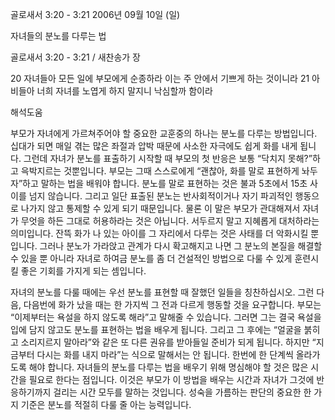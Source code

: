 골로새서 3:20 - 3:21 
2006년 09월 10일 (일)

자녀들의 분노를 다루는 법



골로새서 3:20 - 3:21 / 새찬송가  장


20 자녀들아 모든 일에 부모에게 순종하라 이는 주 안에서 기쁘게 하는 것이니라 
21 아비들아 너희 자녀를 노엽게 하지 말지니 낙심할까 함이라

해석도움





부모가 자녀에게 가르쳐주어야 할 중요한 교훈중의 하나는 분노를 다루는 방법입니다. 십대가 되면 매일 겪는 많은 좌절과 압박 때문에 사소한 자극에도 쉽게 화를 내게 됩니다. 그런데 자녀가 분노를 표출하기 시작할 때 부모의 첫 반응은 보통 “닥치지 못해?”하고 윽박지르는 것뿐입니다. 부모는 그때 스스로에게 “괜찮아, 화를 말로 표현하게 놔두자”하고 말하는 법을 배워야 합니다. 분노를 말로 표현하는 것은 불과 5초에서 15초 사이를 넘지 않습니다. 그리고 일단 표출된 분노는 반사회적이거나 자기 파괴적인 행동으로 나가지 않고 통제할 수 있게 되기 때문입니다. 물론 이 말은 부모가 관대해져서 자녀가 무엇을 하든 그대로 허용하라는 것은 아닙니다. 서두르지 말고 지혜롭게 대처하라는 의미입니다. 잔뜩 화가 나 있는 아이를 그 자리에서 다루는 것은 사태를 더 악화시킬 뿐입니다. 그러나 분노가 가라앉고 관계가 다시 확고해지고 나면 그 분노의 본질을 해결할 수 있을 뿐 아니라 자녀로 하여금 분노를 좀 더 건설적인 방법으로 다룰 수 있게  훈련시킬 좋은 기회를 가지게 되는 셈입니다. 

자녀의 분노를 다룰 때에는 우선 분노를 표현할 때 잘했던 일들을 칭찬하십시오. 그런 다음, 다음번에 화가 났을 때는 한 가지씩 그 전과 다르게 행동할 것을 요구합니다. 부모는 “이제부터는 욕설을 하지 않도록 해라”고 말해줄 수 있습니다. 그러면 그는 결국 욕설을 입에 담지 않고도 분노를 표현하는 법을 배우게 됩니다. 그리고 그 후에는 “얼굴을 붉히고 소리지르지 말아라”와 같은 또 다른 권유를 받아들일 준비가 되게 됩니다. 하지만 “지금부터 다시는 화를 내지 마라”는 식으로 말해서는 안 됩니다. 한번에 한 단계씩 올라가도록 해야 합니다. 자녀들의 분노를 다루는 법을 배우기 위해 명심해야 할 것은 많은 시간을 필요로 한다는 점입니다. 이것은 부모가 이 방법을 배우는 시간과 자녀가 그것에 반응하기까지 걸리는 시간 모두를 말하는 것입니다. 성숙을 가름하는 판단의 중요한 한 가지 기준은 분노를 적절히 다룰 줄 아는 능력입니다.